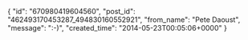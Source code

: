  {
   "id": "670980419604560",
   "post_id": "462493170453287_494830160552921",
   "from_name": "Pete Daoust",
   "message": ":-)",
   "created_time": "2014-05-23T00:05:06+0000"
 }
